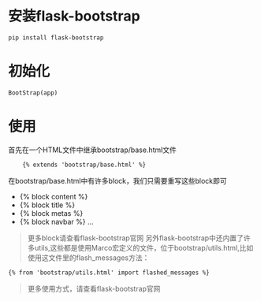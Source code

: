 # 安装flask-bootstrap
`pip install flask-bootstrap`

# 初始化

`BootStrap(app)`
# 使用
首先在一个HTML文件中继承bootstrap/base.html文件
```html
    {% extends 'bootstrap/base.html' %}
```
在bootstrap/base.html中有许多block，我们只需要重写这些block即可  
- {% block content %}
- {% block title %}
- {% block metas %}
- {% block navbar %}
...
> 更多block请查看flask-bootstrap官网
> 另外flask-bootstrap中还内置了许多utils,这些都是使用Marco宏定义的文件，位于bootstrap/utils.html,比如使用这文件里的flash_messages方法：
```html
{% from 'bootstrap/utils.html' import flashed_messages %}
```
> 更多使用方式，请查看flask-bootstrap官网